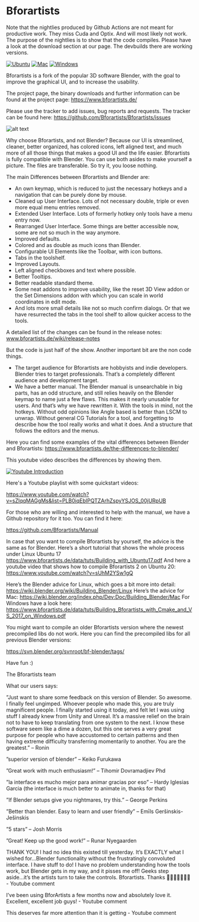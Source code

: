 # Bforartists

Note that the nightlies produced by Github Actions are not meant for productive work. They miss Cuda and Optix. And will most likely not work. The purpose of the nightlies is to  show that the code compiles. Please have a look at the download section at our page. The devbuilds there are working versions.

[![Ubuntu](https://github.com/Bforartists/Bforartists/actions/workflows/linux.yml/badge.svg)](https://github.com/Bforartists/Bforartists/actions/workflows/linux.yml)
[![Mac](https://github.com/Bforartists/Bforartists/actions/workflows/mac.yml/badge.svg)](https://github.com/Bforartists/Bforartists/actions/workflows/mac.yml)
[![Windows](https://github.com/Bforartists/Bforartists/actions/workflows/windows.yml/badge.svg)](https://github.com/Bforartists/Bforartists/actions/workflows/windows.yml)

Bforartists is a fork of the popular 3D software Blender, with the goal to improve the graphical UI, and to increase the usability.

The project page, the binary downloads and further information can be found at the project page: https://www.bforartists.de/

Please use the tracker to add issues, bug reports and requests. The tracker can be found here: https://github.com/Bforartists/Bforartists/issues

![alt text](https://www.bforartists.de/wp-content/uploads/2020/04/modelingbfa2.jpg)

Why choose Bforartists, and not Blender? Because our UI  is streamlined, cleaner, better organized, has colored icons, left aligned text, and much more of all those things that makes a good UI and the life easier. Bforartists is fully compatible with Blender. You can use both asides to make yourself a picture. The files are transferable. So try it, you loose nothing.

The main Differences between Bforartists and Blender are:

- An own keymap, which is reduced to just the necessary hotkeys and a navigation that can be purely done by mouse.
- Cleaned up User Interface. Lots of not necessary double, triple or even more equal menu entries removed.
- Extended User Interface. Lots of formerly hotkey only tools have a menu entry now.
- Rearranged User Interface. Some things are better accessible now, some are not so much in the way anymore.
- Improved defaults.
- Colored and as double as much icons than Blender.
- Configurable UI Elements like the Toolbar, with icon buttons.
- Tabs in the toolshelf.
- Improved Layouts.
- Left aligned checkboxes and text where possible.
- Better Tooltips.
- Better readable standard theme.
- Some neat addons to improve usability, like the reset 3D View addon or the Set Dimensions addon with which you can scale in world coordinates in edit mode.
- And lots more small details like not so much confirm dialogs. Or that we have resurrected the tabs in the tool shelf to allow quicker access to the tools.

A detailed list of the changes can be found in the release notes: www.bforartists.de/wiki/release-notes

But the code is just half of the show. Another important bit are the non code things.

- The target audience for Bforartists are hobbyists and indie developers. Blender tries to target professionals. That’s a completely different audience and development target.
- We have a better manual. The Blender manual is unsearchable in big parts, has an odd structure, and still relies heavily on the Blender keymap to name just a few flaws. This makes it nearly unusable for users. And that’s why we have rewritten it. With the tools in mind, not the hotkeys. Without odd opinions like Angle based is better than LSCM to unwrap. Without general CG Tutorials for a tool, and forgetting to describe how the tool really works and what it does. And a structure that follows the editors and the menus.

Here you can find some examples of the vital differences between Blender and Bforartists: https://www.bforartists.de/the-differences-to-blender/

This youtube video describes the differences by showing them.

[![Youtube Introduction](https://img.youtube.com/vi/xAJQsKRi3sY/0.jpg)](https://www.youtube.com/watch?v=xAJQsKRi3sY)

Here's a Youtube playlist with some quickstart videos:

https://www.youtube.com/watch?v=sZlqqMAGgMs&list=PLB0iqEbIPQTZArhZspyYSJOS_00jURpUB

For those who are willing and interested to help with the manual, we have a Github repository for it too. You can find it here: 

https://github.com/Bforartists/Manual

In case that you want to compile Bforartists by yourself, the advice is the same as for Blender. Here’s a short tutorial that shows the whole process under Linux Ubuntu 17 https://www.bforartists.de/data/tuts/Building_with_Ubuntu17.pdf
And here a youtube video that shows how to compile Bforartists 2 on Ubuntu 20: https://www.youtube.com/watch?v=sUhM2YSw1gQ

Here’s the Blender advice for Linux, which goes a bit more into detail: https://wiki.blender.org/wiki/Building_Blender/Linux
Here’s the advice for Mac: https://wiki.blender.org/index.php/Dev:Doc/Building_Blender/Mac
For Windows have a look here: https://www.bforartists.de/data/tuts/Building_Bforartists_with_Cmake_and_VS_2017_on_Windows.pdf

You might want to compile an older Bforartists version where the newest precompiled libs do not work. Here you can find the precompiled libs for all previous Blender versions:

https://svn.blender.org/svnroot/bf-blender/tags/

Have fun :)

The Bforartists team

What our users says:

”Just want to share some feedback on this version of Blender. So awesome. I finally feel ungimped. Whoever people who made this, you are truly magnificent people. I finally started using it today, and felt let I was using stuff I already knew from Unity and Unreal. It’s a massive relief on the brain not to have to keep translating from one system to the next. I know these software seem like a dime a dozen, but this one serves a very great purpose for people who have accustomed to certain patterns and then having extreme difficulty transferring momentarily to another. You are the greatest.” – Ronin

”superior version of blender” – Keiko Furukawa

”Great work with much enthusiasm!” – Tihomir Dovramadjiev Phd

”la interface es mucho mejor para animar gracias por eso” – Hardy Iglesias Garcia (the interface is much better to animate in, thanks for that)

”If Blender setups give you nightmares, try this.” – George Perkins

”Better than blender. Easy to learn and user friendly” – Emīls Geršinskis-Ješinskis

”5 stars” – Josh Morris

”Great! Keep up the good work!” – Runar Nyegaarden

THANK YOU! I had no idea this existed till yesterday. It’s EXACTLY what I wished for...Blender functionality without the frustratingly convoluted interface. I have stuff to do! I have no problem understanding how the tools work, but Blender gets in my way, and it pisses me off! Geeks step aside...it’s the artists turn to take the controls. Bforartists. Thanks 🙏🍷🎩🎩🎩🎩🎩 - Youtube comment

I’ve been using BforArtists a few months now and absolutely love it. Excellent, excellent job guys! - Youtube comment

This deserves far more attention than it is getting - Youtube comment






